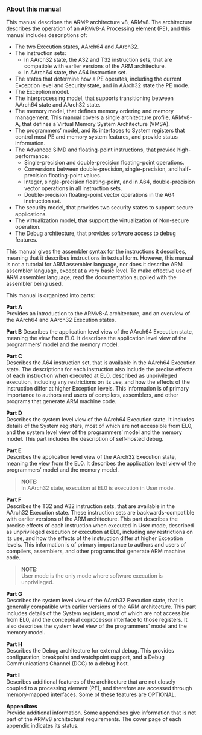 ### About this manual

This manual describes the ARM® architecture v8, ARMv8. The architecture describes the operation of an ARMv8-A Processing element (PE), and this manual includes descriptions of:

 * The two Execution states, AArch64 and AArch32.
 * The instruction sets:
    - In AArch32 state, the A32 and T32 instruction sets, that are compatible with earlier versions of the ARM architecture.
    - In AArch64 state, the A64 instruction set.
 * The states that determine how a PE operates, including the current Exception level and Security state, and in AArch32 state the PE mode.
 * The Exception model.
 * The interprocessing model, that supports transitioning between AArch64 state and AArch32 state.
 * The memory model, that defines memory ordering and memory management. This manual covers a single architecture profile, ARMv8-A, that defines a Virtual Memory System Architecture (VMSA).
 * The programmers’ model, and its interfaces to System registers that control most PE and memory system features, and provide status information.
 * The Advanced SIMD and floating-point instructions, that provide high-performance:
    - Single-precision and double-precision floating-point operations.
    - Conversions between double-precision, single-precision, and half-precision floating-point values.
    - Integer, single-precision floating-point, and in A64, double-precision vector operations in all instruction sets.
    - Double-precision floating-point vector operations in the A64 instruction set.
 * The security model, that provides two security states to support secure applications.
 * The virtualization model, that support the virtualization of Non-secure operation.
 * The Debug architecture, that provides software access to debug features.

This manual gives the assembler syntax for the instructions it describes, meaning that it describes instructions in
textual form. However, this manual is not a tutorial for ARM assembler language, nor does it describe ARM
assembler language, except at a very basic level. To make effective use of ARM assembler language, read the
documentation supplied with the assembler being used.

This manual is organized into parts:

**Part A**  
Provides an introduction to the ARMv8-A architecture, and an overview of the AArch64 and AArch32 Execution states.

**Part B**
Describes the application level view of the AArch64 Execution state, meaning the view from EL0. It describes the application level view of the programmers’ model and the memory model.

**Part C**  
Describes the A64 instruction set, that is available in the AArch64 Execution state. The descriptions for each instruction also include the precise effects of each instruction when executed at EL0, described as unprivileged execution, including any restrictions on its use, and how the effects of the instruction differ at higher Exception levels. This information is of primary importance to authors and users of compilers, assemblers, and other programs that generate ARM machine code.

**Part D**  
Describes the system level view of the AArch64 Execution state. It includes details of the System registers, most of which are not accessible from EL0, and the system level view of the programmers’  model and the memory model. This part includes the description of self-hosted debug.

**Part E**  
Describes the application level view of the AArch32 Execution state, meaning the view from the EL0. It describes the application level view of the programmers’ model and the memory model.
> **NOTE:**  
In AArch32 state, execution at EL0 is execution in User mode.


**Part F**  
Describes the T32 and A32 instruction sets, that are available in the AArch32 Execution state. These instruction sets are backwards-compatible with earlier versions of the ARM architecture. This part describes the precise effects of each instruction when executed in User mode, described as unprivileged execution or execution at EL0, including any restrictions on its use, and how the effects
of the instruction differ at higher Exception levels. This information is of primary importance to authors and users of compilers, assemblers, and other programs that generate ARM machine code.

>**NOTE:**  
User mode is the only mode where software execution is unprivileged.

**Part G**  
Describes the system level view of the AArch32 Execution state, that is generally compatible with earlier versions of the ARM architecture. This part includes details of the System registers, most of which are not accessible from EL0, and the conceptual coprocessor interface to those registers. It also describes the system level view of the programmers’ model and the memory model.

**Part H**  
Describes the Debug architecture for external debug. This provides configuration, breakpoint and watchpoint support, and a Debug Communications Channel (DCC) to a debug host.


**Part I**  
Describes additional features of the architecture that are not closely coupled to a processing element (PE), and therefore are accessed through memory-mapped interfaces. Some of these features are OPTIONAL.

**Appendixes**  
Provide additional information. Some appendixes give information that is not part of the ARMv8 architectural requirements. The cover page of each appendix indicates its status.

